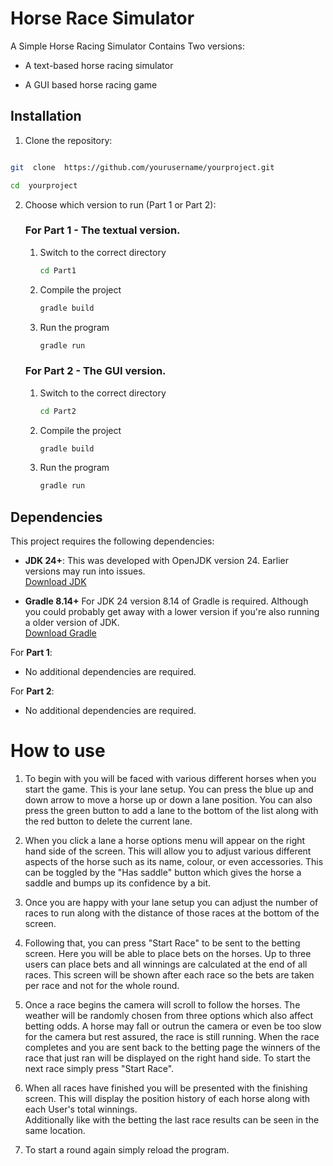 
# Horse Race Simulator

  A Simple Horse Racing Simulator
Contains Two versions:

- A text-based horse racing simulator

- A GUI based horse racing game

  

## Installation

  

1. Clone the repository:

  

```bash

git  clone  https://github.com/yourusername/yourproject.git

cd  yourproject

```

  

2. Choose which version to run (Part 1 or Part 2):

	 ### For Part 1 - The textual version.
	 1. Switch to the correct directory
		```bash
		cd Part1
		```

	2. Compile the project
		```bash
		gradle build
		```
	3. Run the program
		```bash
		gradle run
		```

	 ### For Part 2 - The GUI version.
	 1. Switch to the correct directory
		```bash
		cd Part2
		```

	2. Compile the project
		```bash
		gradle build
		```
	3. Run the program
		```bash
		gradle run
		```

## Dependencies

This project requires the following dependencies:

- **JDK 24+**: This was developed with OpenJDK version 24.  Earlier versions may run into issues.  
  [Download JDK](https://openjdk.org//)

- **Gradle 8.14+** For JDK 24 version 8.14 of Gradle is required. Although you could probably get away with a lower version if you're also running a older version of JDK.  
	[Download Gradle](https://gradle.org/install/)

For **Part 1**:
- No additional dependencies are required.  

For **Part 2**:
- No additional dependencies are required.  


# How to use

1. To begin with you will be faced with various different horses when you start the game.  This is your lane setup.  You can press the blue up and down arrow to move a horse up or down a lane position.  You can also press the green button to add a lane to the bottom of the list along with the red button to delete the current lane. 

2. When you click a lane a horse options menu will appear on the right hand side of the screen. This will allow you to adjust various different aspects of the horse such as its name, colour, or even accessories.  This can be toggled by the "Has saddle" button which gives the horse a saddle and bumps up its confidence by a bit.  

3. Once you are happy with your lane setup you can adjust the number of races to run along with the distance of those races at the bottom of the screen.

4. Following that, you can press "Start Race" to be sent to the betting screen.  Here you will be able to place bets on the horses.  Up to three users can place bets and all winnings are calculated at the end of all races.  This screen will be shown after each race so the bets are taken per race and not for the whole round.  

5. Once a race begins the camera will scroll to follow the horses.  The weather will be randomly chosen from three options which also affect betting odds.  A horse may fall or outrun the camera or even be too slow for the camera but rest assured, the race is still running.  When the race completes and you are sent back to the betting page the winners of the race that just ran will be displayed on the right hand side.  To start the next race simply press "Start Race".  

6. When all races have finished you will be presented with the finishing screen.  This will display the position history of each horse along with each User's total winnings.  
Additionally like with the betting the last race results can be seen in the same location. 
7. To start a round again simply reload the program.   